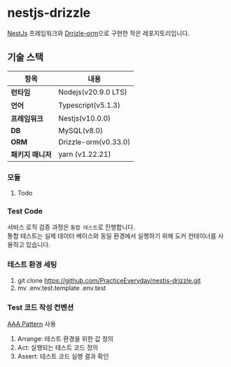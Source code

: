 # nestjs-drizzle

[NestJs](https://nestjs.com/) 프레임워크와 [Drrizle-orm](https://orm.drizzle.team/)으로 구현한 작은 레포지토리입니다.

## 기술 스택

| 항목          | 내용                   |
|-------------|----------------------|
| **런타임**     | Nodejs(v20.9.0 LTS)  |
| **언어**      | Typescript(v5.1.3)   |
| **프레임워크**   | Nestjs(v10.0.0)      |
| **DB**      | MySQL(v8.0)          |
| **ORM**     | Drizzle-orm(v0.33.0) |
| **패키지 매니저** | yarn (v1.22.21)      |

### 모듈
1. Todo

### Test Code 
서비스 로직 검증 과정은 `통합 테스트`로 진행합니다.   
통합 테스트는 실제 데이터 베이스와 동일 환경에서 실행하기 위해 도커 컨테이너를 사용하고 있습니다.

### 테스트 환경 세팅
1. git clone https://github.com/PracticeEveryday/nestjs-drizzle.git
2. mv .env.test.template .env.test

### Test 코드 작성 컨벤션
[AAA Pattern](https://velog.io/@fkszm3/testing-unit-test%EA%B8%B0%EC%B4%88-AAA-Pattern) 사용

1. Arrange: 테스트 환경을 위한 값 정의
2. Act: 실행되는 테스트 코드 정의
3. Assert: 테스트 코드 실행 결과 확인